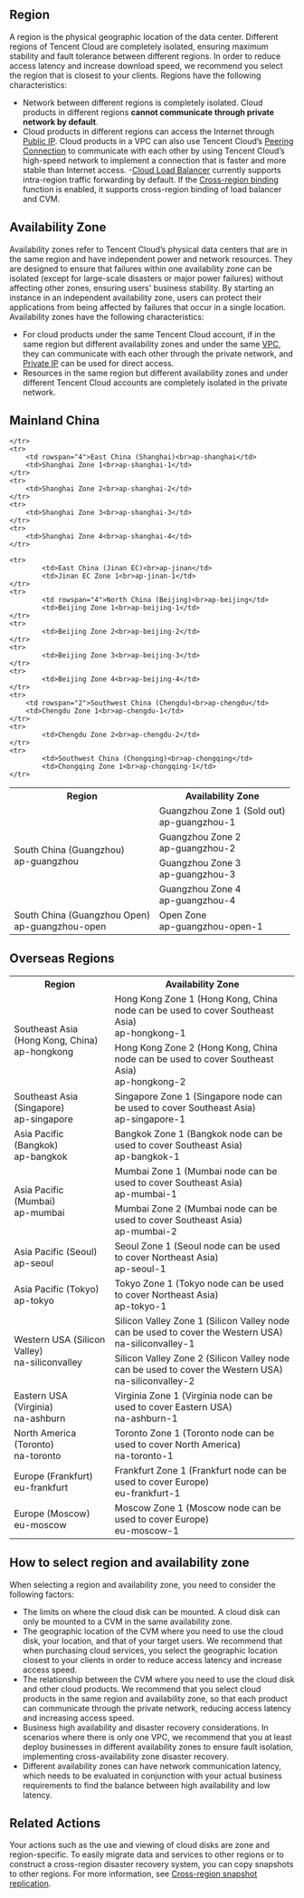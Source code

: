 ## Region
A region is the physical geographic location of the data center. Different regions of Tencent Cloud are completely isolated, ensuring maximum stability and fault tolerance between different regions. In order to reduce access latency and increase download speed, we recommend you select the region that is closest to your clients.
Regions have the following characteristics:
- Network between different regions is completely isolated. Cloud products in different regions **cannot communicate through private network by default**.
- Cloud products in different regions can access the Internet through [Public IP](https://intl.cloud.tencent.com/document/product/213/5224). Cloud products in a VPC can also use Tencent Cloud’s [Peering Connection](https://intl.cloud.tencent.com/document/product/215/5000) to communicate with each other by using Tencent Cloud’s high-speed network to implement a connection that is faster and more stable than Internet access.
-[Cloud Load Balancer](https://intl.cloud.tencent.com/document/product/214) currently supports intra-region traffic forwarding by default. If the [Cross-region binding](https://intl.cloud.tencent.com/document/product/214/12014) function is enabled, it supports cross-region binding of load balancer and CVM.


## Availability Zone
Availability zones refer to Tencent Cloud’s physical data centers that are in the same region and have independent power and network resources. They are designed to ensure that failures within one availability zone can be isolated (except for large-scale disasters or major power failures) without affecting other zones, ensuring users' business stability. By starting an instance in an independent availability zone, users can protect their applications from being affected by failures that occur in a single location.
Availability zones have the following characteristics:
- For cloud products under the same Tencent Cloud account, if in the same region but different availability zones and under the same [VPC](https://cloud.tencent.com/document/product/215), they can communicate with each other through the private network, and [Private IP](https://intl.cloud.tencent.com/document/product/213/5225) can be used for direct access.
- Resources in the same region but different availability zones and under different Tencent Cloud accounts are completely isolated in the private network.

## Mainland China
<table class="table-striped">
<tbody>
	<tr>
		<th>Region</th>
		<th>Availability Zone</th>
	</tr>
	<tr>
		<td rowspan="4">South China (Guangzhou)<br>ap-guangzhou</td>
		<td>Guangzhou Zone 1 (Sold out)<br>ap-guangzhou-1</td>
	</tr>	
	<tr>
		<td>Guangzhou Zone 2<br>ap-guangzhou-2</td>
	</tr>
	<tr>
		<td>Guangzhou Zone 3<br>ap-guangzhou-3</td>
	</tr>
	<tr>
		<td>Guangzhou Zone 4<br>ap-guangzhou-4</td>
	</tr>   
	<tr>
			<td>South China (Guangzhou Open)<br>ap-guangzhou-open</td>
			<td>Open Zone<br>ap-guangzhou-open-1</td>
	</tr>
	<tr>
		
	</tr>
	<tr>
		<td rowspan="4">East China (Shanghai)<br>ap-shanghai</td>
		<td>Shanghai Zone 1<br>ap-shanghai-1</td>
	</tr>
	<tr>
		<td>Shanghai Zone 2<br>ap-shanghai-2</td>
	</tr>
	<tr>
		<td>Shanghai Zone 3<br>ap-shanghai-3</td>
	</tr>
	<tr>
		<td>Shanghai Zone 4<br>ap-shanghai-4</td>
	</tr>
	
	<tr>
			<td>East China (Jinan EC)<br>ap-jinan</td>
			<td>Jinan EC Zone 1<br>ap-jinan-1</td>
	</tr>
	<tr>
			<td rowspan="4">North China (Beijing)<br>ap-beijing</td>
			<td>Beijing Zone 1<br>ap-beijing-1</td>
	</tr>
	<tr>
			<td>Beijing Zone 2<br>ap-beijing-2</td>
	</tr>
	<tr>
			<td>Beijing Zone 3<br>ap-beijing-3</td>
	</tr>
	<tr>
			<td>Beijing Zone 4<br>ap-beijing-4</td>
	</tr>
	<tr>
		<td rowspan="2">Southwest China (Chengdu)<br>ap-chengdu</td>
		<td>Chengdu Zone 1<br>ap-chengdu-1</td>
	</tr>
	<tr>
			<td>Chengdu Zone 2<br>ap-chengdu-2</td>
	</tr>    
	<tr>
			<td>Southwest China (Chongqing)<br>ap-chongqing</td>
			<td>Chongqing Zone 1<br>ap-chongqing-1</td>
	</tr>
</tbody>
</table>	

## Overseas Regions	
<table class="table-striped">
	<tbody>
	<tr>
			<th>Region</th>
			<th>Availability Zone</th>
		</tr>
		<tr>
			<td rowspan="2">Southeast Asia (Hong Kong, China)<br>ap-hongkong</td>
			<td> Hong Kong Zone 1 (Hong Kong, China node can be used to cover Southeast Asia)<br>ap-hongkong-1</td>
		</tr>
<tr>
			<td> Hong Kong Zone 2 (Hong Kong, China node can be used to cover Southeast Asia)<br>ap-hongkong-2</td>
		   </tr>
		<tr>
			<td>Southeast Asia (Singapore)<br>ap-singapore</td>
			<td>Singapore Zone 1 (Singapore node can be used to cover Southeast Asia)<br>ap-singapore-1</td>
		</tr>
		<tr>
		  	<td>Asia Pacific (Bangkok)<br>ap-bangkok</td>
				 <td>Bangkok Zone 1 (Bangkok node can be used to cover Southeast Asia)<br>ap-bangkok-1</td>
		<tr>
       <tr>
			<td  rowspan="2">Asia Pacific (Mumbai)<br>ap-mumbai</td>
			<td>Mumbai Zone 1 (Mumbai node can be used to cover Southeast Asia)<br>ap-mumbai-1</td>
		</tr>
<tr>
			<td>Mumbai Zone 2 (Mumbai node can be used to cover Southeast Asia)<br>ap-mumbai-2</td>
		   </tr>
		<tr>
			<td>Asia Pacific (Seoul)<br>ap-seoul</td>
			<td>Seoul Zone 1 (Seoul node can be used to cover Northeast Asia)<br>ap-seoul-1</td>
		</tr>
		<tr>
			<td> Asia Pacific (Tokyo)<br>ap-tokyo</td>
			<td>Tokyo Zone 1 (Tokyo node can be used to cover Northeast Asia)<br>ap-tokyo-1</td>
		</tr>
		<tr>
			<td rowspan="2">Western USA (Silicon Valley)<br>na-siliconvalley</td>
			<td>Silicon Valley Zone 1 (Silicon Valley node can be used to cover the Western USA)<br>na-siliconvalley-1</td>
		</tr>
          <tr>
			<td>Silicon Valley Zone 2 (Silicon Valley node can be used to cover the Western USA)<br>na-siliconvalley-2</td>
		   </tr>
		<tr>
		<tr>
			<td>Eastern USA (Virginia)<br>na-ashburn</td>
			<td>Virginia Zone 1 (Virginia node can be used to cover Eastern USA)<br>na-ashburn-1</td>
		</tr>
			<td>North America (Toronto)<br>na-toronto</td>
			<td>Toronto Zone 1 (Toronto node can be used to cover North America)<br>na-toronto-1</td>
		</tr>
			<td>Europe (Frankfurt)<br>eu-frankfurt</td>
			<td>Frankfurt Zone 1 (Frankfurt node can be used to cover Europe)<br>eu-frankfurt-1</td>
		</tr>
		<td>Europe (Moscow)<br>eu-moscow</td>
		<td>Moscow Zone 1 (Moscow node can be used to cover Europe)<br>eu-moscow-1</td>
		</tr>
	</tbody>
</table>

## How to select region and availability zone
When selecting a region and availability zone, you need to consider the following factors:
- The limits on where the cloud disk can be mounted. A cloud disk can only be mounted to a CVM in the same availability zone.
- The geographic location of the CVM where you need to use the cloud disk, your location, and that of your target users. We recommend that when purchasing cloud services, you select the geographic location closest to your clients in order to reduce access latency and increase access speed.
- The relationship between the CVM where you need to use the cloud disk and other cloud products. We recommend that you select cloud products in the same region and availability zone, so that each product can communicate through the private network, reducing access latency and increasing access speed.
- Business high availability and disaster recovery considerations. In scenarios where there is only one VPC, we recommend that you at least deploy businesses in different availability zones to ensure fault isolation, implementing cross-availability zone disaster recovery.
- Different availability zones can have network communication latency, which needs to be evaluated in conjunction with your actual business requirements to find the balance between high availability and low latency.

## Related Actions
Your actions such as the use and viewing of cloud disks are zone and region-specific. To easily migrate data and services to other regions or to construct a cross-region disaster recovery system, you can copy snapshots to other regions. For more information, see [Cross-region snapshot replication](https://intl.cloud.tencent.com/document/product/362/31623).

